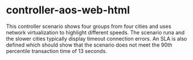 # controller-aos-web-html

This controller scenario shows four groups from four cities and uses network virtualization to highlight different speeds. The scenario runa and the slower cities typically display timeout connection errors. An SLA is also defined which should show that the scenario does not meet the 90th percentile transaction time of 13 seconds.
